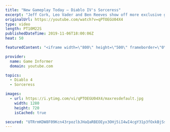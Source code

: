 ```yaml
---
title: "New Gameplay Today – Diablo IV's Sorceress"
excerpt: "Jeff Cork, Leo Vader and Ben Reeves show off more exclusive gameplay of Diablo IV, which can be viewed without commentary at ..."
originalUrl: https://youtube.com/watch?v=qPTOEGU04X4
type: video
length: PT10M22S
publishedDateTime: 2019-11-06T18:00:06Z
heat: 50

featuredContent: "<iframe width=\"800\" height=\"500\" frameborder=\"0\" src=\"https://www.youtube.com/embed/qPTOEGU04X4\" allow=\"accelerometer; autoplay; encrypted-media; gyroscope; picture-in-picture\" allowfullscreen></iframe>"

provider:
  name: Game Informer
  domain: youtube.com

topics:
  - Diablo 4
  - Sorceress

images:
  - url: https://i.ytimg.com/vi/qPTOEGU04X4/maxresdefault.jpg
    width: 1280
    height: 720
    isCached: true

secured: "UTRrmKDW8F09Kcn43rpozlbJHaQaRBEOEyx3OHj5iI4wI4cgY31p3fOxkBjSsWIq102XJCIhfIAtolmHbt8WNYgnaC28FdGmrQQq3a/+ksRzB6toQ8uKzcoYjap64oa1wIq2ZrDotbNVnckNDt2KfEff83BBRg3ekv/VIdHwU8tSFlcx2JGSx7DdvzVNBKM/kKT6zQwmloZ+0s5wPg+HKvQdatFyhmzGJJDD0BbG8frNRRQcAC8DvIY+NNefxacNVIpd0fgcNmYwcP0BYlHReWZXKYMIuYKgAdSeSSiDaW8aLQvRLw/tz4qfC70e7y4xC2/mnwSLEXbTydrRhB7y/LK6BYJEFhCQkHbx/TgqMzbbdzToVIJjJ3blfobNOp/YnO5myFJZcrU2BFlusK590pL8Cz8QeAZxrB+9YaXsbAJA1EXSZvLODRA9tgEt1M6D;udRvLyHFjVUlVpmT90/44A=="
---
```


